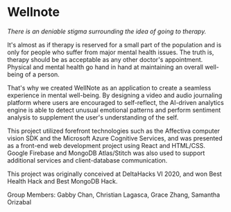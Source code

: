 # Wellnote

*There is an deniable stigma surrounding the idea of going to therapy.*

It's almost as if therapy is reserved for a small part of the population and is only for people who suffer from major mental health issues. The truth is, therapy should be as acceptable as any other doctor's appointment. Physical and mental health go hand in hand at maintaining an overall well-being of a person. 

That's why we created WellNote as an application to create a seamless experience in mental well-being. By designing a video and audio journaling platform where users are encouraged to self-reflect, the AI-driven analytics engine is able to detect unusual emotional patterns and perform sentiment analysis to supplement the user's understanding of the self. 

This project utilized forefront technologies such as the Affectiva computer vision SDK and the Microsoft Azure Cognitive Services, and was presented as a front-end web development project using React and HTML/CSS. Google Firebase and MongoDB Atlas/Stitch was also used to support additional services and client-database communication. 

This project was originally conceived at DeltaHacks VI 2020, and won Best Health Hack and Best MongoDB Hack. 

Group Members: Gabby Chan, Christian Lagasca, Grace Zhang, Samantha Orizabal

